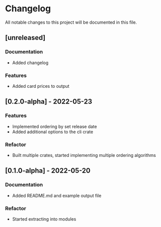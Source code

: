 # Changelog

All notable changes to this project will be documented in this file.

## [unreleased]

### Documentation

- Added changelog

### Features

- Added card prices to output

## [0.2.0-alpha] - 2022-05-23

### Features

- Implemented ordering by set release date
- Added additional options to the cli crate

### Refactor

- Built multiple crates, started implementing multiple ordering algorithms

## [0.1.0-alpha] - 2022-05-20

### Documentation

- Added README.md and example output file

### Refactor

- Started extracting into modules

<!-- generated by git-cliff -->
